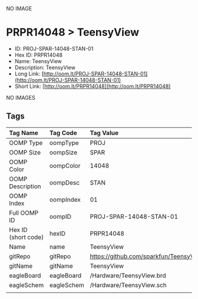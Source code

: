 


  
NO IMAGE  
# PRPR14048 > TeensyView

- ID: PROJ-SPAR-14048-STAN-01
- Hex ID: PRPR14048
- Name: TeensyView
- Description: TeensyView
- Long Link: [http://oom.lt/PROJ-SPAR-14048-STAN-01](http://oom.lt/PROJ-SPAR-14048-STAN-01)
- Short Link: [http://oom.lt/PRPR14048](http://oom.lt/PRPR14048)
  
NO IMAGES  
## Tags
  

|Tag Name|Tag Code|Tag Value|
| :--- | :--- | :--- |
|OOMP Type|oompType|PROJ|
|OOMP Size|oompSize|SPAR|
|OOMP Color|oompColor|14048|
|OOMP Description|oompDesc|STAN|
|OOMP Index|oompIndex|01|
|Full OOMP ID|oompID|PROJ-SPAR-14048-STAN-01|
|Hex ID (short code)|hexID|PRPR14048|
|Name|name|TeensyView|
|gitRepo|gitRepo|https://github.com/sparkfun/TeensyView|
|gitName|gitName|TeensyView|
|eagleBoard|eagleBoard|/Hardware/TeensyView.brd|
|eagleSchem|eagleSchem|/Hardware/TeensyView.sch|
||||
